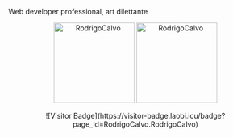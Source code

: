 Web developer professional, art dilettante

<p align="center">
  <img height="160em" src="https://github-readme-stats.vercel.app/api?username=RodrigoCalvo&count_private=true&show_icons=true&include_all_commits=true&theme=dark" alt="RodrigoCalvo"/>
  <img height="160em" src="https://github-readme-stats.vercel.app/api/top-langs/?username=RodrigoCalvo&hide=TeX&layout=compact&theme=dark" alt="RodrigoCalvo" />
</p>


<p align="center">
  ![Visitor Badge](https://visitor-badge.laobi.icu/badge?page_id=RodrigoCalvo.RodrigoCalvo)
</p>
